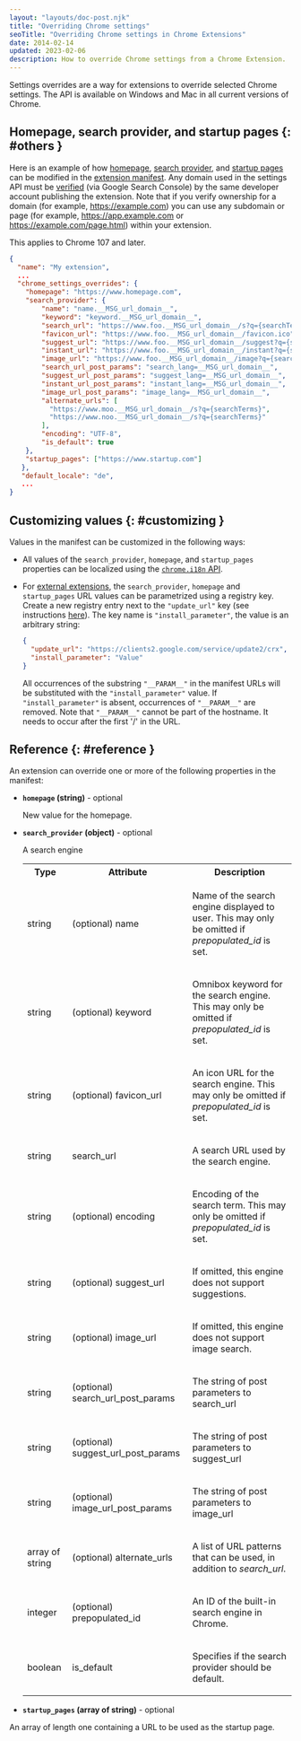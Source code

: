 ```yaml
---
layout: "layouts/doc-post.njk"
title: "Overriding Chrome settings"
seoTitle: "Overriding Chrome settings in Chrome Extensions"
date: 2014-02-14
updated: 2023-02-06
description: How to override Chrome settings from a Chrome Extension.
---
```



Settings overrides are a way for extensions to override selected Chrome settings. The API is
available on Windows and Mac in all current versions of Chrome.

## Homepage, search provider, and startup pages {: #others }

Here is an example of how [homepage][1], [search provider][2], and [startup pages][3] can be modified 
in the [extension manifest][4]. Any domain used in the settings API must be [verified][5] (via 
Google Search Console) by the same developer account publishing the extension. Note that if you 
verify ownership for a domain (for example, https://example.com) you can use any subdomain or page 
(for example, https://app.example.com or https://example.com/page.html) within your extension.

This applies to Chrome 107 and later.

```json
{
  "name": "My extension",
  ...
  "chrome_settings_overrides": {
    "homepage": "https://www.homepage.com",
    "search_provider": {
        "name": "name.__MSG_url_domain__",
        "keyword": "keyword.__MSG_url_domain__",
        "search_url": "https://www.foo.__MSG_url_domain__/s?q={searchTerms}",
        "favicon_url": "https://www.foo.__MSG_url_domain__/favicon.ico",
        "suggest_url": "https://www.foo.__MSG_url_domain__/suggest?q={searchTerms}",
        "instant_url": "https://www.foo.__MSG_url_domain__/instant?q={searchTerms}",
        "image_url": "https://www.foo.__MSG_url_domain__/image?q={searchTerms}",
        "search_url_post_params": "search_lang=__MSG_url_domain__",
        "suggest_url_post_params": "suggest_lang=__MSG_url_domain__",
        "instant_url_post_params": "instant_lang=__MSG_url_domain__",
        "image_url_post_params": "image_lang=__MSG_url_domain__",
        "alternate_urls": [
          "https://www.moo.__MSG_url_domain__/s?q={searchTerms}",
          "https://www.noo.__MSG_url_domain__/s?q={searchTerms}"
        ],
        "encoding": "UTF-8",
        "is_default": true
    },
    "startup_pages": ["https://www.startup.com"]
   },
   "default_locale": "de",
   ...
}
```

## Customizing values {: #customizing }

Values in the manifest can be customized in the following ways:

- All values of the `search_provider`, `homepage`, and `startup_pages` properties can be localized
  using the [`chrome.i18n` API][6].
- For [external extensions][7], the `search_provider`, `homepage` and `startup_pages` URL values can
  be parametrized using a registry key. Create a new registry entry next to the
  `"update_url"` key (see instructions [here][8]). The key name is `"install_parameter"`, the value
  is an arbitrary string:

  ```json
  {
    "update_url": "https://clients2.google.com/service/update2/crx",
    "install_parameter": "Value"
  }
  ```

  All occurrences of the substring `"__PARAM__"` in the manifest URLs will be substituted with the
  `"install_parameter"` value. If `"install_parameter"` is absent, occurrences of `"__PARAM__"` are
  removed. Note that `"__PARAM__"` cannot be part of the hostname. It needs to occur after the
  first '/' in the URL.

## Reference {: #reference }

An extension can override one or more of the following properties in the manifest:

- **`homepage` (string)** - optional

  New value for the homepage.

- **`search_provider` (object)** - optional

  A search engine

  <table>
    <tbody>
      <tr>
        <th>Type</th>
        <th>Attribute</th>
        <th>Description</th>
      </tr>
      <tr id="property-search_provider-name">
        <td>string</td>
        <td><span class="optional">(optional)</span> name</td>
        <td>
          <p>Name of the search engine displayed to user. This may only be omitted if
            <em>prepopulated_id</em> is set.</p>
        </td>
      </tr>
      <tr id="property-search_provider-keyword">
        <td>string</td>
        <td><span class="optional">(optional)</span> keyword</td>
        <td>
          <p>Omnibox keyword for the search engine. This may only be omitted if
            <em>prepopulated_id</em> is set.</p>
        </td>
      </tr>
      <tr id="property-search_provider-favicon_url">
        <td>string</td>
        <td><span class="optional">(optional)</span> favicon_url</td>
        <td>
          <p>An icon URL for the search engine. This may only be omitted if <em>prepopulated_id</em>
            is set.</p>
        </td>
      </tr>
      <tr id="property-search_provider-search_url">
        <td>string</td>
        <td>search_url</td>
        <td>
          <p>A search URL used by the search engine.</p>
        </td>
      </tr>
      <tr id="property-search_provider-encoding">
        <td>string</td>
        <td><span class="optional">(optional)</span> encoding</td>
        <td>
          <p>Encoding of the search term. This may only be omitted if <em>prepopulated_id</em> is
            set.</p>
        </td>
      </tr>
      <tr id="property-search_provider-suggest_url">
        <td>string</td>
        <td><span class="optional">(optional)</span> suggest_url</td>
        <td>
          <p>If omitted, this engine does not support suggestions.</p>
        </td>
      </tr>
      <tr id="property-search_provider-image_url">
        <td>string</td>
        <td><span class="optional">(optional)</span> image_url</td>
        <td>
          <p>If omitted, this engine does not support image search.</p>
        </td>
      </tr>
      <tr id="property-search_provider-search_url_post_params">
        <td>string</td>
        <td><span class="optional">(optional)</span> search_url_post_params</td>
        <td>
          <p>The string of post parameters to search_url</p>
        </td>
      </tr>
      <tr id="property-search_provider-suggest_url_post_params">
        <td>string</td>
        <td><span class="optional">(optional)</span> suggest_url_post_params</td>
        <td>
          <p>The string of post parameters to suggest_url</p>
        </td>
      </tr>
      <tr id="property-search_provider-image_url_post_params">
        <td>string</td>
        <td><span class="optional">(optional)</span> image_url_post_params</td>
        <td>
          <p>The string of post parameters to image_url</p>
        </td>
      </tr>
      <tr id="property-search_provider-alternate_urls">
        <td>array of string</td>
        <td><span class="optional">(optional)</span> alternate_urls</td>
        <td>
          <p>A list of URL patterns that can be used, in addition to <em>search_url</em>.</p>
        </td>
      </tr>
      <tr id="property-search_provider-prepopulated_id">
        <td>integer</td>
        <td><span class="optional">(optional)</span> prepopulated_id</td>
        <td>
          <p>An ID of the built-in search engine in Chrome.</p>
        </td>
      </tr>
      <tr id="property-search_provider-is_default">
        <td>boolean</td>
        <td>is_default</td>
        <td>
          <p>Specifies if the search provider should be default.</p>
        </td>
      </tr>
    </tbody>
  </table>

- **`startup_pages` (array of string)** - optional

An array of length one containing a URL to be used as the startup page.

[1]: #homepage
[2]: #search_provider
[3]: #startup_pages
[4]: /docs/extensions/mv3/manifest/
[5]: https://support.google.com/webmasters/answer/35179
[6]: /docs/extensions/reference/i18n
[7]: /docs/extensions/mv3/external_extensions/
[8]: /docs/extensions/mv3/external_extensions/#registry
